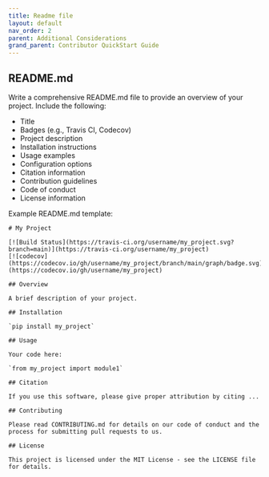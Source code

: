 ```yaml
---
title: Readme file
layout: default
nav_order: 2
parent: Additional Considerations
grand_parent: Contributor QuickStart Guide
---
```


## README.md

Write a comprehensive README.md file to provide an overview of your project. Include the following:

- Title
- Badges (e.g., Travis CI, Codecov)
- Project description
- Installation instructions
- Usage examples
- Configuration options
- Citation information
- Contribution guidelines
- Code of conduct
- License information

Example README.md template:

```
# My Project

[![Build Status](https://travis-ci.org/username/my_project.svg?branch=main)](https://travis-ci.org/username/my_project)
[![codecov](https://codecov.io/gh/username/my_project/branch/main/graph/badge.svg)](https://codecov.io/gh/username/my_project)

## Overview

A brief description of your project.

## Installation

`pip install my_project`

## Usage

Your code here:

`from my_project import module1`

## Citation

If you use this software, please give proper attribution by citing ...

## Contributing

Please read CONTRIBUTING.md for details on our code of conduct and the process for submitting pull requests to us.

## License

This project is licensed under the MIT License - see the LICENSE file for details.
```
